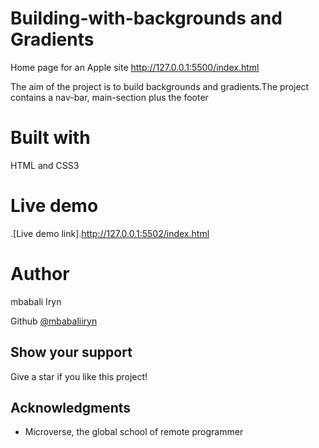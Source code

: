 # Building-with-backgrounds and Gradients
Home page for an Apple site
http://127.0.0.1:5500/index.html

The aim of the project is to build backgrounds and gradients.The project contains a nav-bar, main-section plus the footer

# Built with
HTML and CSS3

# Live demo
.[Live demo link].http://127.0.0.1:5502/index.html

# Author
mbabali Iryn

Github [@mbabaliiryn](https://github.com/mbabaliiryn/Building-with-Backgrounds-and-Gradients/tree/feature)


## Show your support

Give a star if you like this project!

## Acknowledgments

- Microverse, the global school of remote programmer
